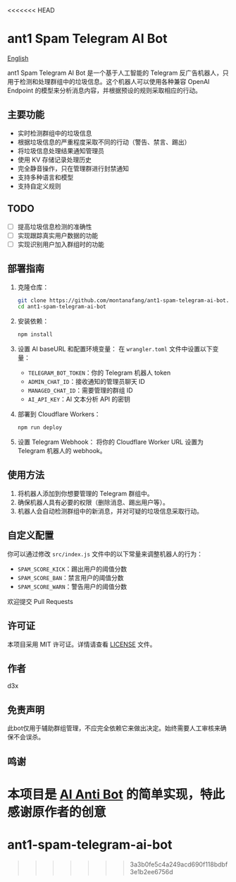 <<<<<<< HEAD
# ant1 Spam Telegram AI Bot

[English](README_EN.md)

ant1 Spam Telegram AI Bot 是一个基于人工智能的 Telegram 反广告机器人，只用于检测和处理群组中的垃圾信息。这个机器人可以使用各种兼容 OpenAI Endpoint 的模型来分析消息内容，并根据预设的规则采取相应的行动。

## 主要功能

- 实时检测群组中的垃圾信息
- 根据垃圾信息的严重程度采取不同的行动（警告、禁言、踢出）
- 将垃圾信息处理结果通知管理员
- 使用 KV 存储记录处理历史
- 完全静音操作，只在管理群进行封禁通知
- 支持多种语言和模型
- 支持自定义规则

## TODO
- [ ] 提高垃圾信息检测的准确性
- [ ] 实现跟踪真实用户数据的功能
- [ ] 实现识别用户加入群组时的功能

## 部署指南

1. 克隆仓库：
   ```bash
   git clone https://github.com/montanafang/ant1-spam-telegram-ai-bot.git
   cd ant1-spam-telegram-ai-bot
   ```

2. 安装依赖：
   ```bash
   npm install
   ```

3. 设置 AI baseURL 和配置环境变量：
   在 `wrangler.toml` 文件中设置以下变量：
   - `TELEGRAM_BOT_TOKEN`：你的 Telegram 机器人 token
   - `ADMIN_CHAT_ID`：接收通知的管理员聊天 ID
   - `MANAGED_CHAT_ID`：需要管理的群组 ID
   - `AI_API_KEY`：AI 文本分析 API 的密钥

4. 部署到 Cloudflare Workers：
   ```bash
   npm run deploy
   ```

5. 设置 Telegram Webhook：
   将你的 Cloudflare Worker URL 设置为 Telegram 机器人的 webhook。

## 使用方法

1. 将机器人添加到你想要管理的 Telegram 群组中。
2. 确保机器人具有必要的权限（删除消息、踢出用户等）。
3. 机器人会自动检测群组中的新消息，并对可疑的垃圾信息采取行动。

## 自定义配置

你可以通过修改 `src/index.js` 文件中的以下常量来调整机器人的行为：

- `SPAM_SCORE_KICK`：踢出用户的阈值分数
- `SPAM_SCORE_BAN`：禁言用户的阈值分数
- `SPAM_SCORE_WARN`：警告用户的阈值分数


欢迎提交 Pull Requests 

## 许可证

本项目采用 MIT 许可证。详情请查看 [LICENSE](LICENSE) 文件。

## 作者

d3x

## 免责声明

此bot仅用于辅助群组管理，不应完全依赖它来做出决定。始终需要人工审核来确保不会误杀。

## 鸣谢

本项目是 [AI Anti Bot](https://github.com/assimon/ai-anti-bot) 的简单实现，特此感谢原作者的创意
=======
# ant1-spam-telegram-ai-bot
>>>>>>> 3a3b0fe5c4a249acd690f118bdbf3e1b2ee6756d
